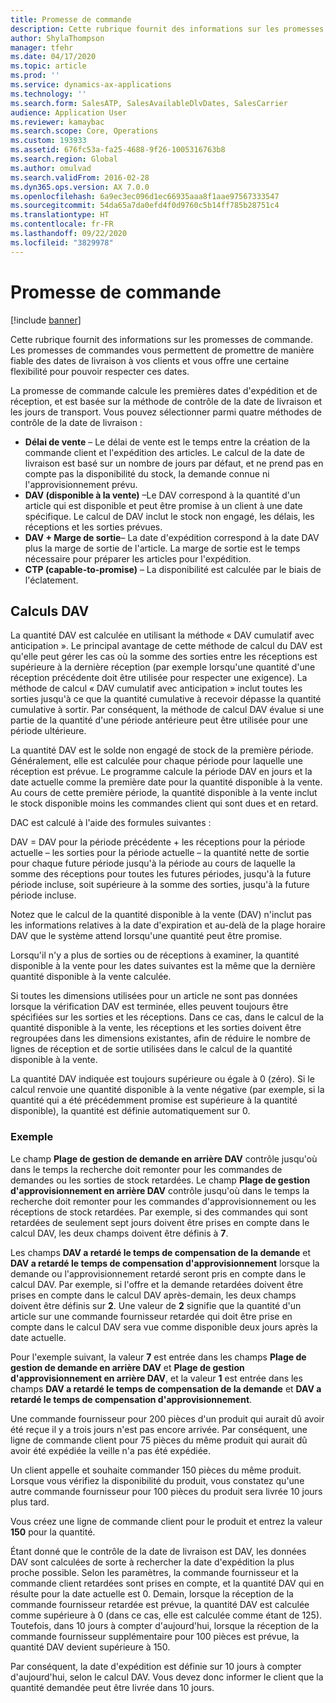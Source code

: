 ```yaml
---
title: Promesse de commande
description: Cette rubrique fournit des informations sur les promesses de commande. Les promesses de commandes vous permettent de promettre de manière fiable des dates de livraison à vos clients et vous offre une certaine flexibilité pour pouvoir respecter ces dates.
author: ShylaThompson
manager: tfehr
ms.date: 04/17/2020
ms.topic: article
ms.prod: ''
ms.service: dynamics-ax-applications
ms.technology: ''
ms.search.form: SalesATP, SalesAvailableDlvDates, SalesCarrier
audience: Application User
ms.reviewer: kamaybac
ms.search.scope: Core, Operations
ms.custom: 193933
ms.assetid: 676fc53a-fa25-4688-9f26-1005316763b8
ms.search.region: Global
ms.author: omulvad
ms.search.validFrom: 2016-02-28
ms.dyn365.ops.version: AX 7.0.0
ms.openlocfilehash: 6a9ec3ec096d1ec66935aaa8f1aae97567333547
ms.sourcegitcommit: 54da65a7da0efd4f0d9760c5b14ff785b28751c4
ms.translationtype: HT
ms.contentlocale: fr-FR
ms.lasthandoff: 09/22/2020
ms.locfileid: "3829978"
---
```

# <a name="order-promising"></a>Promesse de commande

[!include [banner](../includes/banner.md)]

Cette rubrique fournit des informations sur les promesses de commande. Les promesses de commandes vous permettent de promettre de manière fiable des dates de livraison à vos clients et vous offre une certaine flexibilité pour pouvoir respecter ces dates.

La promesse de commande calcule les premières dates d'expédition et de réception, et est basée sur la méthode de contrôle de la date de livraison et les jours de transport. Vous pouvez sélectionner parmi quatre méthodes de contrôle de la date de livraison :

-   **Délai de vente** – Le délai de vente est le temps entre la création de la commande client et l'expédition des articles. Le calcul de la date de livraison est basé sur un nombre de jours par défaut, et ne prend pas en compte pas la disponibilité du stock, la demande connue ni l'approvisionnement prévu.
-   **DAV (disponible à la vente)** –Le DAV correspond à la quantité d'un article qui est disponible et peut être promise à un client à une date spécifique. Le calcul de DAV inclut le stock non engagé, les délais, les réceptions et les sorties prévues.
-   **DAV + Marge de sortie**– La date d'expédition correspond à la date DAV plus la marge de sortie de l'article. La marge de sortie est le temps nécessaire pour préparer les articles pour l'expédition.
-   **CTP (capable-to-promise)** – La disponibilité est calculée par le biais de l'éclatement.

## <a name="atp-calculations"></a>Calculs DAV
La quantité DAV est calculée en utilisant la méthode « DAV cumulatif avec anticipation ». Le principal avantage de cette méthode de calcul du DAV est qu'elle peut gérer les cas où la somme des sorties entre les réceptions est supérieure à la dernière réception (par exemple lorsqu'une quantité d'une réception précédente doit être utilisée pour respecter une exigence). La méthode de calcul « DAV cumulatif avec anticipation » inclut toutes les sorties jusqu'à ce que la quantité cumulative à recevoir dépasse la quantité cumulative à sortir. Par conséquent, la méthode de calcul DAV évalue si une partie de la quantité d'une période antérieure peut être utilisée pour une période ultérieure.  

La quantité DAV est le solde non engagé de stock de la première période. Généralement, elle est calculée pour chaque période pour laquelle une réception est prévue. Le programme calcule la période DAV en jours et la date actuelle comme la première date pour la quantité disponible à la vente. Au cours de cette première période, la quantité disponible à la vente inclut le stock disponible moins les commandes client qui sont dues et en retard.  

DAC est calculé à l'aide des formules suivantes :  

DAV = DAV pour la période précédente + les réceptions pour la période actuelle – les sorties pour la période actuelle – la quantité nette de sortie pour chaque future période jusqu'à la période au cours de laquelle la somme des réceptions pour toutes les futures périodes, jusqu'à la future période incluse, soit supérieure à la somme des sorties, jusqu'à la future période incluse.  

Notez que le calcul de la quantité disponible à la vente (DAV) n'inclut pas les informations relatives à la date d'expiration et au-delà de la plage horaire DAV que le système attend lorsqu'une quantité peut être promise.

Lorsqu'il n'y a plus de sorties ou de réceptions à examiner, la quantité disponible à la vente pour les dates suivantes est la même que la dernière quantité disponible à la vente calculée.  

Si toutes les dimensions utilisées pour un article ne sont pas données lorsque la vérification DAV est terminée, elles peuvent toujours être spécifiées sur les sorties et les réceptions. Dans ce cas, dans le calcul de la quantité disponible à la vente, les réceptions et les sorties doivent être regroupées dans les dimensions existantes, afin de réduire le nombre de lignes de réception et de sortie utilisées dans le calcul de la quantité disponible à la vente.  

La quantité DAV indiquée est toujours supérieure ou égale à 0 (zéro). Si le calcul renvoie une quantité disponible à la vente négative (par exemple, si la quantité qui a été précédemment promise est supérieure à la quantité disponible), la quantité est définie automatiquement sur 0.

### <a name="example"></a>Exemple

Le champ **Plage de gestion de demande en arrière DAV** contrôle jusqu'où dans le temps la recherche doit remonter pour les commandes de demandes ou les sorties de stock retardées. Le champ **Plage de gestion d'approvisionnement en arrière DAV** contrôle jusqu'où dans le temps la recherche doit remonter pour les commandes d'approvisionnement ou les réceptions de stock retardées. Par exemple, si des commandes qui sont retardées de seulement sept jours doivent être prises en compte dans le calcul DAV, les deux champs doivent être définis à **7**.  

Les champs **DAV a retardé le temps de compensation de la demande** et **DAV a retardé le temps de compensation d'approvisionnement** lorsque la demande ou l'approvisionnement retardé seront pris en compte dans le calcul DAV. Par exemple, si l'offre et la demande retardées doivent être prises en compte dans le calcul DAV après-demain, les deux champs doivent être définis sur **2**. Une valeur de **2** signifie que la quantité d'un article sur une commande fournisseur retardée qui doit être prise en compte dans le calcul DAV sera vue comme disponible deux jours après la date actuelle.  

Pour l'exemple suivant, la valeur **7** est entrée dans les champs **Plage de gestion de demande en arrière DAV** et **Plage de gestion d'approvisionnement en arrière DAV**, et la valeur **1** est entrée dans les champs **DAV a retardé le temps de compensation de la demande** et **DAV a retardé le temps de compensation d'approvisionnement**.  

Une commande fournisseur pour 200 pièces d'un produit qui aurait dû avoir été reçue il y a trois jours n'est pas encore arrivée. Par conséquent, une ligne de commande client pour 75 pièces du même produit qui aurait dû avoir été expédiée la veille n'a pas été expédiée.  

Un client appelle et souhaite commander 150 pièces du même produit. Lorsque vous vérifiez la disponibilité du produit, vous constatez qu'une autre commande fournisseur pour 100 pièces du produit sera livrée 10 jours plus tard.  

Vous créez une ligne de commande client pour le produit et entrez la valeur **150** pour la quantité.  

Étant donné que le contrôle de la date de livraison est DAV, les données DAV sont calculées de sorte à rechercher la date d'expédition la plus proche possible. Selon les paramètres, la commande fournisseur et la commande client retardées sont prises en compte, et la quantité DAV qui en résulte pour la date actuelle est 0. Demain, lorsque la réception de la commande fournisseur retardée est prévue, la quantité DAV est calculée comme supérieure à 0 (dans ce cas, elle est calculée comme étant de 125). Toutefois, dans 10 jours à compter d'aujourd'hui, lorsque la réception de la commande fournisseur supplémentaire pour 100 pièces est prévue, la quantité DAV devient supérieure à 150.  

Par conséquent, la date d'expédition est définie sur 10 jours à compter d'aujourd'hui, selon le calcul DAV. Vous devez donc informer le client que la quantité demandée peut être livrée dans 10 jours.



